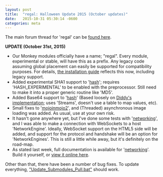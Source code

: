 ```yaml
---
layout: post
title:  "regal: Halloween Update 2015 (October updates)"
date:   2015-10-31 05:30:14 -0600
categories: meta
---
```


The main forum thread for 'regal' can be [found here](http://www.monkey-x.com/Community/posts.php?topic=8506#112545).

**UPDATE (October 31st, 2015)**

* Our Monkey modules officially have a name; "regal". Every module, experimental or stable, will have this as a prefix. Any legacy code assuming global placement can easily be supported for compatibility purposes. For details, [the installation guide](https://github.com/Regal-Internet-Brothers/regal-modules#installation) reflects this now, including legacy support.
* Added experimental SHA1 support to '[hash](https://github.com/Regal-Internet-Brothers/hash)'; requires 'HASH_EXPERIMENTAL' to be enabled with the preprocessor. Still need to make it into a proper generic routine like 'MD5'.
* Added Base64 support to '[hash](https://github.com/Regal-Internet-Brothers/hash)' (Based loosely on [Diddy's implementation](https://github.com/swoolcock/diddy/blob/master/src/diddy/base64.monkey); uses 'Streams', doesn't use a table to map values, etc).
* Small fixes to '[mojoinmojo2](https://github.com/Regal-Internet-Brothers/mojoinmojo2)', and (Threaded) asynchronous image loading was added. As usual, use at your own risk.
* It hasn't gone anywhere yet, but I've done some tests with '[networking](https://github.com/Regal-Internet-Brothers/networking)', and I was able to make a connection with WebSockets to a host 'NetworkEngine'. Ideally, WebSocket support on the HTML5 side will be added, and support for the protocol and handshake will be an option for 'NetworkEngines'. This is still a little while away, but it's definitely on the road-map.
* As stated last week, full documentation is available for '[networking](https://github.com/Regal-Internet-Brothers/networking)'. Build it yourself, or [view it online here](https://regal-internet-brothers.github.io/monkey/docs/Modules_regal.networking).

Other than that, there have been a number of bug fixes. To update everything, ["Update_Submodules_Pull.bat"](https://github.com/Regal-Internet-Brothers/regal-modules/blob/master/Update_Submodules_Pull.bat) should work.
